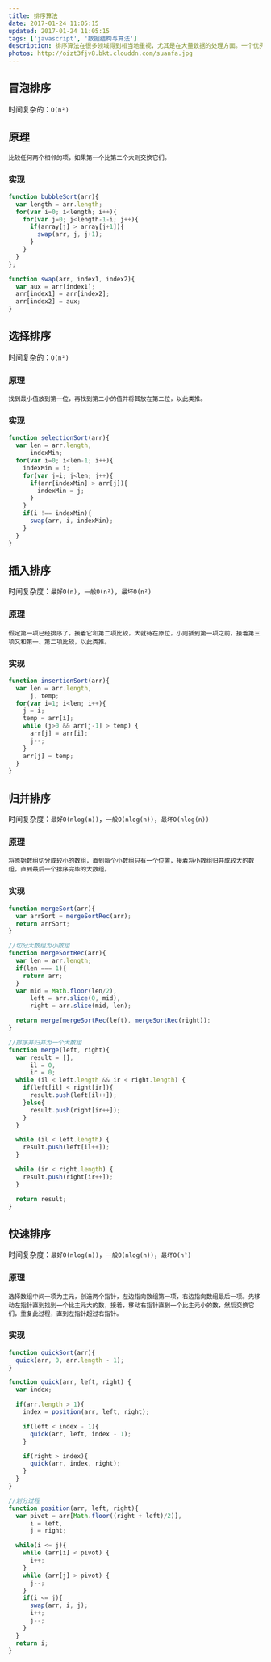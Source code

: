 ```yaml
---
title: 排序算法
date: 2017-01-24 11:05:15
updated: 2017-01-24 11:05:15
tags: ['javascript', '数据结构与算法']
description: 排序算法在很多领域得到相当地重视，尤其是在大量数据的处理方面。一个优秀的算法可以节省大量的资源。在各个领域中考虑到数据的各种限制和规范，要得到一个符合实际的优秀算法，得经过大量的推理和分析。
photos: http://oizt3fjv8.bkt.clouddn.com/suanfa.jpg
---
```


## 冒泡排序
时间复杂的：`O(n²)`
## 原理
`比较任何两个相邻的项，如果第一个比第二个大则交换它们。`

### 实现
```javascript
function bubbleSort(arr){
  var length = arr.length;
  for(var i=0; i<length; i++){
    for(var j=0; j<length-1-i; j++){
      if(array[j] > array[j+1]){
        swap(arr, j, j+1);
      }
    }
  }
};

function swap(arr, index1, index2){
  var aux = arr[index1];
  arr[index1] = arr[index2];
  arr[index2] = aux;
}
```

## 选择排序
时间复杂的：`O(n²)`
### 原理
`找到最小值放到第一位，再找到第二小的值并将其放在第二位，以此类推。`
### 实现
```javascript
function selectionSort(arr){
  var len = arr.length,
      indexMin;
  for(var i=0; i<len-1; i++){
    indexMin = i;
    for(var j=i; j<len; j++){
      if(arr[indexMin] > arr[j]){
        indexMin = j;
      }
    }
    if(i !== indexMin){
      swap(arr, i, indexMin);
    }
  }
}
```

## 插入排序
时间复杂度：`最好O(n)`，`一般O(n²)`，`最坏O(n²)`
### 原理
`假定第一项已经排序了，接着它和第二项比较，大就待在原位，小则插到第一项之前，接着第三项又和第一、第二项比较，以此类推。`
### 实现
```javascript
function insertionSort(arr){
  var len = arr.length,
      j, temp;
  for(var i=1; i<len; i++){
    j = i;
    temp = arr[i];
    while (j>0 && arr[j-1] > temp) {
      arr[j] = arr[i];
      j--;
    }
    arr[j] = temp;
  }
}
```

## 归并排序
时间复杂度：`最好O(nlog(n))`，`一般O(nlog(n))`，`最坏O(nlog(n))`
### 原理
`将原始数组切分成较小的数组，直到每个小数组只有一个位置，接着将小数组归并成较大的数组，直到最后一个排序完毕的大数组。`
### 实现
```javascript
function mergeSort(arr){
  var arrSort = mergeSortRec(arr);
  return arrSort;
}

//切分大数组为小数组
function mergeSortRec(arr){
  var len = arr.length;
  if(len === 1){
    return arr;
  }
  var mid = Math.floor(len/2),
      left = arr.slice(0, mid),
      right = arr.slice(mid, len);

  return merge(mergeSortRec(left), mergeSortRec(right));
}

//排序并归并为一个大数组
function merge(left, right){
  var result = [],
      il = 0,
      ir = 0;
  while (il < left.length && ir < right.length) {
    if(left[il] < right[ir]){
      result.push(left[il++]);
    }else{
      result.push(right[ir++]);
    }
  }

  while (il < left.length) {
    result.push(left[il++]);
  }

  while (ir < right.length) {
    result.push(right[ir++]);
  }

  return result;
}
```
## 快速排序
时间复杂度：`最好O(nlog(n))`，`一般O(nlog(n))`，`最坏O(n²)`
### 原理
`选择数组中间一项为主元，创造两个指针，左边指向数组第一项，右边指向数组最后一项。先移动左指针直到找到一个比主元大的数，接着，移动右指针直到一个比主元小的数，然后交换它们，重复此过程，直到左指针超过右指针。                                                                                                                                                                                                                                                                                                                                                                                                                                                                                                                                                                                                                                                                                                                                                                                                                                                                                                                                                                                                                                                                                                                                                                                                                                                                                                                                                                                                                                                                                                                                                                                                                                                                                                                                                                                                                                                                                                                                                                                                                                                                                                                                                                                                                                                                                                                                                                                                                                                                                                                                                                                                                                                                                                                                                                                                                                                                                                                                                                                                                                                                                                                                                                                                                                                                                                                                                                                                                                                                                                                                                                                                                                                                                                                                                                                                                                                                                                                                                                                                                                                                                                                                                                                                                                                                                                                                                                                                                                                                                                                                                                                                                                                                                                                                                                                                                                                                                                                                                                                                                                                                                                                                                                                                                                                                                                                                                                                                                                                                                                                                                                                                                                                                                                                                                                                                                                                                                                                                                                                                                                                                                                                                                                                                                                                                                                                                                                                                                                                                                                                                                                                                                                                                                                                                                                                                                                                                                                                                                                                                                                                                                                                                                                                                                                                                                                                                                                                                                                                                                                                                                                                                                                                                                                                                                                                                                                                                                                                                                                                                                                                                        `
### 实现
```javascript
function quickSort(arr){
  quick(arr, 0, arr.length - 1);
}

function quick(arr, left, right) {
  var index;

  if(arr.length > 1){
    index = position(arr, left, right);

    if(left < index - 1){
      quick(arr, left, index - 1);
    }

    if(right > index){
      quick(arr, index, right);
    }
  }
}

//划分过程
function position(arr, left, right){
  var pivot = arr[Math.floor((right + left)/2)],
      i = left,
      j = right;

  while(i <= j){
    while (arr[i] < pivot) {
      i++;
    }
    while (arr[j] > pivot) {
      j--;
    }
    if(i <= j){
      swap(arr, i, j);
      i++;
      j--;
    }
  }
  return i;
}


```
